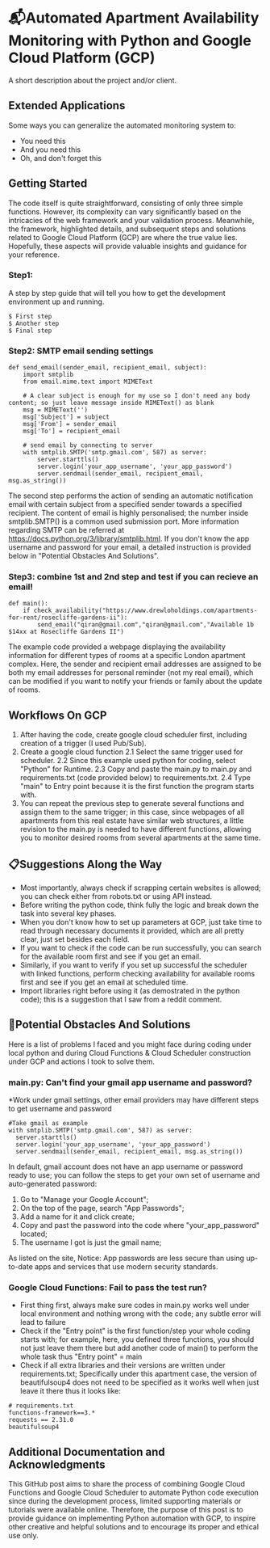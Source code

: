 # :mailbox_with_mail:Automated Apartment Availability Monitoring with Python and Google Cloud Platform (GCP) 

A short description about the project and/or client.

## Extended Applications

Some ways you can generalize the automated monitoring system to:

* You need this
* And you need this
* Oh, and don't forget this

## Getting Started

The code itself is quite straightforward, consisting of only three simple functions. However, its complexity can vary significantly based on the intricacies of the web framework and your validation process. Meanwhile, the framework, highlighted details, and subsequent steps and solutions related to Google Cloud Platform (GCP) are where the true value lies. Hopefully, these aspects will provide valuable insights and guidance for your reference.

### Step1:

A step by step guide that will tell you how to get the development environment up and running.

```
$ First step
$ Another step
$ Final step
```

### Step2: SMTP email sending settings
```
def send_email(sender_email, recipient_email, subject):
    import smtplib
    from email.mime.text import MIMEText

    # A clear subject is enough for my use so I don't need any body content; so just leave message inside MIMEText() as blank
    msg = MIMEText('')
    msg['Subject'] = subject
    msg['From'] = sender_email
    msg['To'] = recipient_email

    # send email by connecting to server
    with smtplib.SMTP('smtp.gmail.com', 587) as server:
        server.starttls()
        server.login('your_app_username', 'your_app_password')
        server.sendmail(sender_email, recipient_email, msg.as_string())
```
The second step performs the action of sending an automatic notification email with certain subject from a specified sender towards a specified recipient. The content of email is highly personalised; the number inside smtplib.SMTP() is a common used submission port. More information regarding SMTP can be referred at https://docs.python.org/3/library/smtplib.html. 
If you don't know the app username and password for your email, a detailed instruction is provided below in "Potential Obstacles And Solutions".

### Step3: combine 1st and 2nd step and test if you can recieve an email!
```
def main():
    if check_availability("https://www.drewloholdings.com/apartments-for-rent/rosecliffe-gardens-ii"):
        send_email("qiran@gmail.com","qiran@gmail.com","Available 1b $14xx at Rosecliffe Gardens II")
```
The example code provided a webpage displaying the availability information for different types of rooms at a specific London apartment complex. Here, the sender and recipient email addresses are assigned to be both my email addresses for personal reminder (not my real email), which can be modified if you want to notify your friends or family about the update of rooms. 

## Workflows On GCP
1. After having the code, create google cloud scheduler first, including creation of a trigger (I used Pub/Sub).
2. Create a google cloud function
   2.1 Select the same trigger used for scheduler.
   2.2 Since this example used python for coding, select "Python" for Runtime.
   2.3 Copy and paste the main.py to main.py and requirements.txt (code provided below) to requirements.txt.
   2.4 Type "main" to Entry point because it is the first function the program starts with.
3. You can repeat the previous step to generate several functions and assign them to the same trigger; in this case, since webpages of all apartments from this real estate have similar web structures, a little revision to the main.py is needed to have different functions, allowing you to monitor desired rooms from several apartments at the same time.

## :clipboard:Suggestions Along the Way
* Most importantly, always check if scrapping certain websites is allowed; you can check either from robots.txt or using API instead.
* Before writing the python code, think fully the logic and break down the task into several key phases.
* When you don't know how to set up parameters at GCP, just take time to read through necessary documents it provided, which are all pretty clear, just set besides each field.
* If you want to check if the code can be run successfully, you can search for the available room first and see if you get an email.
* Similarly, if you want to verify if you set up successful the scheduler with linked functions, perform checking availability for available rooms first and see if you get an email at scheduled time.
* Import libraries right before using it (as demostrated in the python code); this is a suggestion that I saw from a reddit comment.

## :construction:Potential Obstacles And Solutions
Here is a list of problems I faced and you might face during coding under local python and during Cloud Functions & Cloud Scheduler construction under GCP and actions I took to solve them.

### main.py: Can't find your gmail app username and password?
*Work under gmail settings, other email providers may have different steps to get username and password
```
#Take gmail as example
with smtplib.SMTP('smtp.gmail.com', 587) as server:
  server.starttls()
  server.login('your_app_username', 'your_app_password')
  server.sendmail(sender_email, recipient_email, msg.as_string())
```
In default, gmail account does not have an app username or password ready to use; you can follow the steps to get your own set of username and auto-generated password:
1. Go to "Manage your Google Account";
2. On the top of the page, search "App Passwords";
3. Add a name for it and click create;
4. Copy and past the password into the code where "your_app_password" located;
5. The username I got is just the gmail name;

As listed on the site, Notice: App passwords are less secure than using up-to-date apps and services that use modern security standards.

### Google Cloud Functions: Fail to pass the test run?
* First thing first, always make sure codes in main.py works well under local environment and nothing wrong with the code; any subtle error will lead to failure
* Check if the "Entry point" is the first function/step your whole coding starts with; for example, here, you defined three functions, you should not just leave them there but add another code of main() to perform the whole task thus "Entry point" = main
* Check if all extra libraries and their versions are written under requirements.txt; Specifically under this apartment case, the version of beautifulsoup4 does not need to be specified as it works well when just leave it there thus it looks like:
```
# requirements.txt
functions-framework==3.*
requests == 2.31.0
beautifulsoup4
```

## Additional Documentation and Acknowledgments
This GitHub post aims to share the process of combining Google Cloud Functions and Google Cloud Scheduler to automate Python code execution since during the development process, limited supporting materials or tutorials were available online. Therefore, the purpose of this post is to provide guidance on implementing Python automation with GCP, to inspire other creative and helpful solutions and to encourage its proper and ethical use only.
